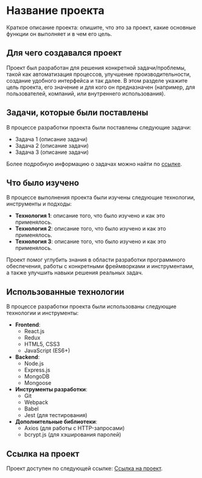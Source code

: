 # Название проекта

Краткое описание проекта: опишите, что это за проект, какие основные функции он выполняет и в чем его цель.

## Для чего создавался проект

Проект был разработан для решения конкретной задачи/проблемы, такой как автоматизация процессов, улучшение производительности, создание удобного интерфейса и так далее. В этом разделе укажите цель проекта, его значение и для кого он предназначен (например, для пользователей, компаний, или внутреннего использования).

## Задачи, которые были поставлены

В процессе разработки проекта были поставлены следующие задачи:

- Задача 1 (описание задачи)
- Задача 2 (описание задачи)
- Задача 3 (описание задачи)

Более подробную информацию о задачах можно найти по [ссылке](https://ссылка_на_документ_с_задачами).

## Что было изучено

В процессе выполнения проекта были изучены следующие технологии, инструменты и подходы:

- **Технология 1**: описание того, что было изучено и как это применялось.
- **Технология 2**: описание того, что было изучено и как это применялось.
- **Технология 3**: описание того, что было изучено и как это применялось.

Проект помог углубить знания в области разработки программного обеспечения, работы с конкретными фреймворками и инструментами, а также улучшить навыки решения реальных задач.

## Использованные технологии

В процессе разработки проекта были использованы следующие технологии и инструменты:

- **Frontend**:
  - React.js
  - Redux
  - HTML5, CSS3
  - JavaScript (ES6+)
- **Backend**:
  - Node.js
  - Express.js
  - MongoDB
  - Mongoose
- **Инструменты разработки**:
  - Git
  - Webpack
  - Babel
  - Jest (для тестирования)
- **Дополнительные библиотеки**:
  - Axios (для работы с HTTP-запросами)
  - bcrypt.js (для хэширования паролей)

## Ссылка на проект

Проект доступен по следующей ссылке: [Ссылка на проект](https://ссылка_на_проект).
